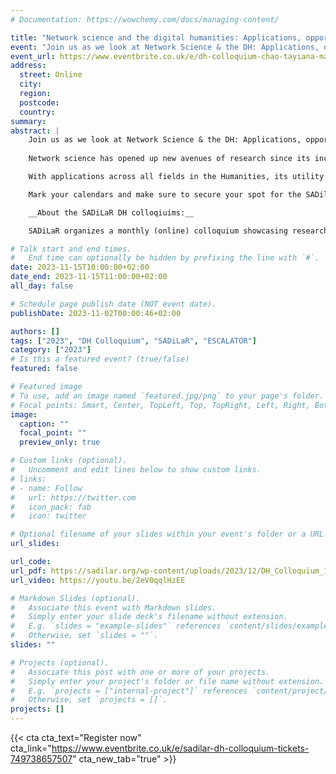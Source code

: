 ```yaml
---
# Documentation: https://wowchemy.com/docs/managing-content/

title: "Network science and the digital humanities: Applications, opportunities, and challenges for interdisciplinary research in a South African context"
event: "Join us as we look at Network Science & the DH: Applications, opportunities & challenges for interdisciplinary research in the SA context."
event_url: https://www.eventbrite.co.uk/e/dh-colloquium-chao-tayiana-maina-tickets-727322851227
address:
  street: Online
  city:
  region:
  postcode:
  country:
summary: 
abstract: |
    Join us as we look at Network Science & the DH: Applications, opportunities & challenges for interdisciplinary research in the SA context.
  
    Network science has opened up new avenues of research since its inception more than two decades ago, and also for the Humanities. As a data-driven and computer-based scientific approach, network science is not only interdisciplinary by nature, but also ties in with various fields in the Digital Humanities.

    With applications across all fields in the Humanities, its utility has been thoroughly demonstrated. In this talk, the speaker will discuss what network science is, its applications across the Humanities, and talk about some challenges and future prospects.

    Mark your calendars and make sure to secure your spot for the SADilaR DH Colloquium. Stay tuned for further updates and details on how to join this exciting online event.

    __About the SADiLaR DH colloqiuims:__

    SADiLaR organizes a monthly (online) colloquium showcasing research related to digital humanities. Each month a speaker will present their work in the area of digital humanities.

# Talk start and end times.
#   End time can optionally be hidden by prefixing the line with `#`.
date: 2023-11-15T10:00:00+02:00
date_end: 2023-11-15T11:00:00+02:00
all_day: false

# Schedule page publish date (NOT event date).
publishDate: 2023-11-02T00:00:46+02:00

authors: []
tags: ["2023", "DH Colloquium", "SADiLaR", "ESCALATOR"]
category: ["2023"]
# Is this a featured event? (true/false)
featured: false

# Featured image
# To use, add an image named `featured.jpg/png` to your page's folder. 
# Focal points: Smart, Center, TopLeft, Top, TopRight, Left, Right, BottomLeft, Bottom, BottomRight.
image:
  caption: ""
  focal_point: ""
  preview_only: true

# Custom links (optional).
#   Uncomment and edit lines below to show custom links.
# links:
# - name: Follow
#   url: https://twitter.com
#   icon_pack: fab
#   icon: twitter

# Optional filename of your slides within your event's folder or a URL.
url_slides:

url_code:
url_pdf: https://sadilar.org/wp-content/uploads/2023/12/DH_Colloquium_15Nov2023.pdf
url_video: https://youtu.be/2eV0qqlHzEE

# Markdown Slides (optional).
#   Associate this event with Markdown slides.
#   Simply enter your slide deck's filename without extension.
#   E.g. `slides = "example-slides"` references `content/slides/example-slides.md`.
#   Otherwise, set `slides = ""`.
slides: ""

# Projects (optional).
#   Associate this post with one or more of your projects.
#   Simply enter your project's folder or file name without extension.
#   E.g. `projects = ["internal-project"]` references `content/project/deep-learning/index.md`.
#   Otherwise, set `projects = []`.
projects: []
---
```


{{< cta cta_text="Register now" cta_link="https://www.eventbrite.co.uk/e/sadilar-dh-colloquium-tickets-749738657507" cta_new_tab="true" >}}

